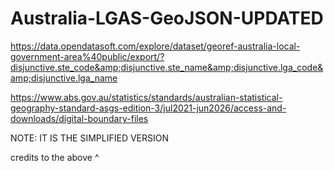 # Australia-LGAS-GeoJSON-UPDATED
https://data.opendatasoft.com/explore/dataset/georef-australia-local-government-area%40public/export/?disjunctive.ste_code&amp;disjunctive.ste_name&amp;disjunctive.lga_code&amp;disjunctive.lga_name


https://www.abs.gov.au/statistics/standards/australian-statistical-geography-standard-asgs-edition-3/jul2021-jun2026/access-and-downloads/digital-boundary-files


NOTE: IT IS THE SIMPLIFIED VERSION

credits to the above ^

